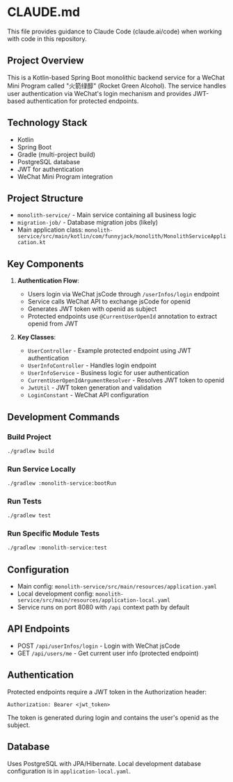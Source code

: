 # CLAUDE.md

This file provides guidance to Claude Code (claude.ai/code) when working with code in this repository.

## Project Overview

This is a Kotlin-based Spring Boot monolithic backend service for a WeChat Mini Program called "火箭绿醇" (Rocket Green
Alcohol). The service handles user authentication via WeChat's login mechanism and provides JWT-based authentication for
protected endpoints.

## Technology Stack

- Kotlin
- Spring Boot
- Gradle (multi-project build)
- PostgreSQL database
- JWT for authentication
- WeChat Mini Program integration

## Project Structure

- `monolith-service/` - Main service containing all business logic
- `migration-job/` - Database migration jobs (likely)
- Main application class: `monolith-service/src/main/kotlin/com/funnyjack/monolith/MonolithServiceApplication.kt`

## Key Components

1. **Authentication Flow**:
    - Users login via WeChat jsCode through `/userInfos/login` endpoint
    - Service calls WeChat API to exchange jsCode for openid
    - Generates JWT token with openid as subject
    - Protected endpoints use `@CurrentUserOpenId` annotation to extract openid from JWT

2. **Key Classes**:
    - `UserController` - Example protected endpoint using JWT authentication
    - `UserInfoController` - Handles login endpoint
    - `UserInfoService` - Business logic for user authentication
    - `CurrentUserOpenIdArgumentResolver` - Resolves JWT token to openid
    - `JwtUtil` - JWT token generation and validation
    - `LoginConstant` - WeChat API configuration

## Development Commands

### Build Project

```bash
./gradlew build
```

### Run Service Locally

```bash
./gradlew :monolith-service:bootRun
```

### Run Tests

```bash
./gradlew test
```

### Run Specific Module Tests

```bash
./gradlew :monolith-service:test
```

## Configuration

- Main config: `monolith-service/src/main/resources/application.yaml`
- Local development config: `monolith-service/src/main/resources/application-local.yaml`
- Service runs on port 8080 with `/api` context path by default

## API Endpoints

- POST `/api/userInfos/login` - Login with WeChat jsCode
- GET `/api/users/me` - Get current user info (protected endpoint)

## Authentication

Protected endpoints require a JWT token in the Authorization header:

```
Authorization: Bearer <jwt_token>
```

The token is generated during login and contains the user's openid as the subject.

## Database

Uses PostgreSQL with JPA/Hibernate. Local development database configuration is in `application-local.yaml`.